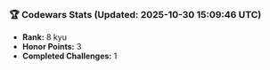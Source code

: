 ### 🏆 Codewars Stats (Updated: 2025-10-30 15:09:46 UTC)

- **Rank:** 8 kyu
- **Honor Points:** 3
- **Completed Challenges:** 1
